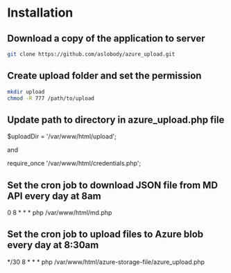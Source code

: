 Installation
=====================================================
## Download a copy of the application to server
```sh
git clone https://github.com/aslobody/azure_upload.git
```
## Create upload folder and set the permission
```sh
mkdir upload
chmod -R 777 /path/to/upload
```

## Update path to directory in azure_upload.php file

$uploadDir = '/var/www/html/upload';

and

require_once '/var/www/html/credentials.php';

## Set the cron job to download JSON file from MD API every day at 8am

0 8 * * * php /var/www/html/md.php

## Set the cron job to upload files to Azure blob every day at 8:30am

*/30 8 * * * php /var/www/html/azure-storage-file/azure_upload.php
